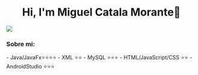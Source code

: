 <div align="center">
  <h1 align="center">Hi, I'm <a>Miguel Catala Morante</a>👋</h1>
</div>
<img src="https://static.vecteezy.com/system/resources/previews/000/523/378/large_2x/web-development-application-design-coding-and-programming-on-laptop-and-smartphone-concept-with-programming-language-and-program-code-and-layout-on-screen-vector.jpg">

<h3>Sobre mi:</h3>
- Java/JavaFx⭐⭐⭐⭐
- XML ⭐⭐
- MySQL ⭐⭐⭐
- HTML/JavaScript/CSS ⭐⭐
- AndroidStudio ⭐⭐⭐
  <br>
